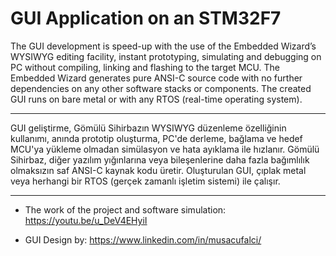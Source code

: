 # GUI Application on an STM32F7

The GUI development is speed-up with the use of the Embedded Wizard’s WYSIWYG editing facility, instant prototyping, simulating and debugging on PC without compiling, linking and flashing to the target MCU. The Embedded Wizard generates pure ANSI-C source code with no further dependencies on any other software stacks or components. The created GUI runs on bare metal or with any RTOS (real-time operating system).

_______________________________________________________________________________________________________________________________________________________________________

GUI geliştirme, Gömülü Sihirbazın WYSIWYG düzenleme özelliğinin kullanımı, anında prototip oluşturma, PC'de derleme, bağlama ve hedef MCU'ya yükleme olmadan simülasyon ve hata ayıklama ile hızlanır. Gömülü Sihirbaz, diğer yazılım yığınlarına veya bileşenlerine daha fazla bağımlılık olmaksızın saf ANSI-C kaynak kodu üretir. Oluşturulan GUI, çıplak metal veya herhangi bir RTOS (gerçek zamanlı işletim sistemi) ile çalışır.
_______________________________________________________________________________________________________________________________________________________________________


- The work of the project and software simulation:  https://youtu.be/u_DeV4EHyiI

- GUI Design by: https://www.linkedin.com/in/musacufalci/

